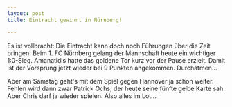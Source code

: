 ```yaml
---
layout: post
title: Eintracht gewinnt in Nürnberg!

---
```


Es ist vollbracht: Die Eintracht kann doch noch Führungen über die Zeit bringen! Beim 1. FC Nürnberg gelang der Mannschaft heute ein wichtiger 1:0-Sieg. Amanatidis hatte das goldene Tor kurz vor der Pause erzielt. Damit ist der Vorsprung jetzt wieder bei 9 Punkten angekommen. Durchatmen... 

Aber am Samstag geht's mit dem Spiel gegen Hannover ja schon weiter. Fehlen wird dann zwar Patrick Ochs, der heute seine fünfte gelbe Karte sah. Aber Chris darf ja wieder spielen. Also alles im Lot...
